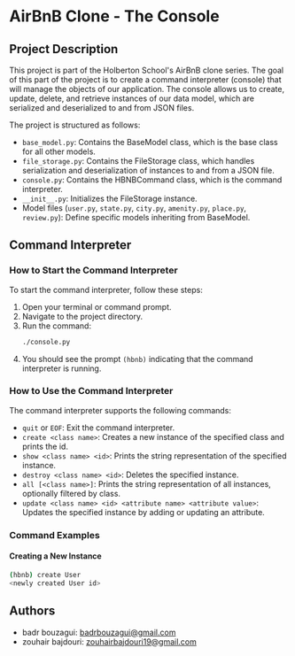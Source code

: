 # AirBnB Clone - The Console

## Project Description
This project is part of the Holberton School's AirBnB clone series. The goal of this part of the project is to create a command interpreter (console) that will manage the objects of our application. The console allows us to create, update, delete, and retrieve instances of our data model, which are serialized and deserialized to and from JSON files.

The project is structured as follows:
- `base_model.py`: Contains the BaseModel class, which is the base class for all other models.
- `file_storage.py`: Contains the FileStorage class, which handles serialization and deserialization of instances to and from a JSON file.
- `console.py`: Contains the HBNBCommand class, which is the command interpreter.
- `__init__.py`: Initializes the FileStorage instance.
- Model files (`user.py`, `state.py`, `city.py`, `amenity.py`, `place.py`, `review.py`): Define specific models inheriting from BaseModel.

## Command Interpreter

### How to Start the Command Interpreter
To start the command interpreter, follow these steps:
1. Open your terminal or command prompt.
2. Navigate to the project directory.
3. Run the command:
    ```bash
    ./console.py
    ```
4. You should see the prompt `(hbnb)` indicating that the command interpreter is running.

### How to Use the Command Interpreter
The command interpreter supports the following commands:
- `quit` or `EOF`: Exit the command interpreter.
- `create <class name>`: Creates a new instance of the specified class and prints the id.
- `show <class name> <id>`: Prints the string representation of the specified instance.
- `destroy <class name> <id>`: Deletes the specified instance.
- `all [<class name>]`: Prints the string representation of all instances, optionally filtered by class.
- `update <class name> <id> <attribute name> <attribute value>`: Updates the specified instance by adding or updating an attribute.

### Command Examples

#### Creating a New Instance
```bash
(hbnb) create User
<newly created User id>
```
## Authors
- badr bouzagui: <badrbouzagui@gmail.com>
- zouhair bajdouri: <zouhairbajdouri19@gmail.com>
